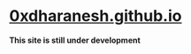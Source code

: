 # [0xdharanesh.github.io](https://0xdharanesh.github.io/)

**This site is still under development**
